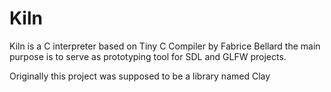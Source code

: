 # Kiln 

Kiln is a C interpreter based on Tiny C Compiler by Fabrice Bellard
the main purpose is to serve as prototyping tool for SDL and GLFW projects.

Originally this project was supposed to be a library named Clay
